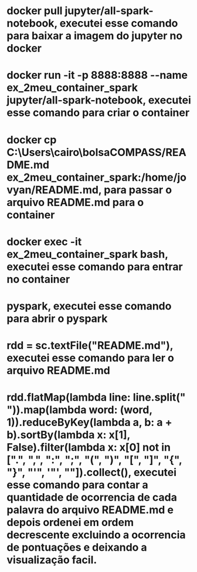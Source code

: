 # docker pull jupyter/all-spark-notebook, executei esse comando para baixar a imagem do jupyter no docker

# docker run -it -p 8888:8888 --name ex_2meu_container_spark jupyter/all-spark-notebook, executei esse comando para criar o container

# docker cp C:\Users\cairo\bolsaCOMPASS/README.md ex_2meu_container_spark:/home/jovyan/README.md, para passar o arquivo README.md para o container

# docker exec -it ex_2meu_container_spark bash, executei esse comando para entrar no container

# pyspark, executei esse comando para abrir o pyspark

# rdd = sc.textFile("README.md"), executei esse comando para ler o arquivo README.md

# rdd.flatMap(lambda line: line.split(" ")).map(lambda word: (word, 1)).reduceByKey(lambda a, b: a + b).sortBy(lambda x: x[1], False).filter(lambda x: x[0] not in [".", ",", ":", ";", "(", ")", "[", "]", "{", "}", "'", '"', ""]).collect(), executei esse comando para contar a quantidade de ocorrencia de cada palavra do arquivo README.md e depois ordenei em ordem decrescente excluindo a ocorrencia de pontuações e deixando a visualização facil.
